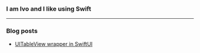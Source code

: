 ### I am Ivo and I like using Swift

--- 

### Blog posts
<!-- BLOG-POST-LIST:START -->
- [UITableView wrapper in SwiftUI](https://swiftwithivo.com/uitableview-wrapper-in-swiftui/)
<!-- BLOG-POST-LIST:END -->
